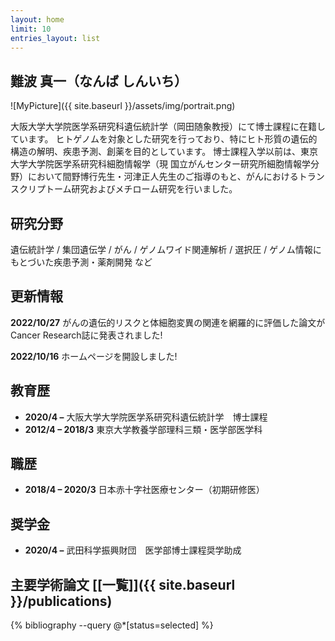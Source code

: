 ```yaml
---
layout: home
limit: 10
entries_layout: list
---
```


難波 真一（なんば しんいち）
---------------------------

![MyPicture]({{ site.baseurl }}/assets/img/portrait.png)

大阪大学大学院医学系研究科遺伝統計学（岡田随象教授）にて博士課程に在籍しています。
ヒトゲノムを対象とした研究を行っており、特にヒト形質の遺伝的構造の解明、疾患予測、創薬を目的としています。
博士課程入学以前は、東京大学大学院医学系研究科細胞情報学（現 国立がんセンター研究所細胞情報学分野）において間野博行先生・河津正人先生のご指導のもと、がんにおけるトランスクリプトーム研究およびメチローム研究を行いました。


研究分野
--------

遺伝統計学 / 集団遺伝学 / がん / ゲノムワイド関連解析 / 選択圧 / ゲノム情報にもとづいた疾患予測・薬剤開発 など


更新情報
--------

**2022/10/27**	がんの遺伝的リスクと体細胞変異の関連を網羅的に評価した論文がCancer Research誌に発表されました!

**2022/10/16**	ホームページを開設しました!


教育歴
------

* **2020/4 –** 大阪大学大学院医学系研究科遺伝統計学　博士課程
* **2012/4 – 2018/3** 東京大学教養学部理科三類・医学部医学科

職歴
----

* **2018/4 – 2020/3** 日本赤十字社医療センター（初期研修医）


奨学金
------

* **2020/4 –** 武田科学振興財団　医学部博士課程奨学助成


主要学術論文 [[一覧]]({{ site.baseurl }}/publications)
------------------------------------------------------

{% bibliography --query @*[status=selected] %}

